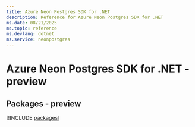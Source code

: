 ```yaml
---
title: Azure Neon Postgres SDK for .NET
description: Reference for Azure Neon Postgres SDK for .NET
ms.date: 08/21/2025
ms.topic: reference
ms.devlang: dotnet
ms.service: neonpostgres
---
```

# Azure Neon Postgres SDK for .NET - preview
## Packages - preview
[!INCLUDE [packages](neon-postgres-index.md)]